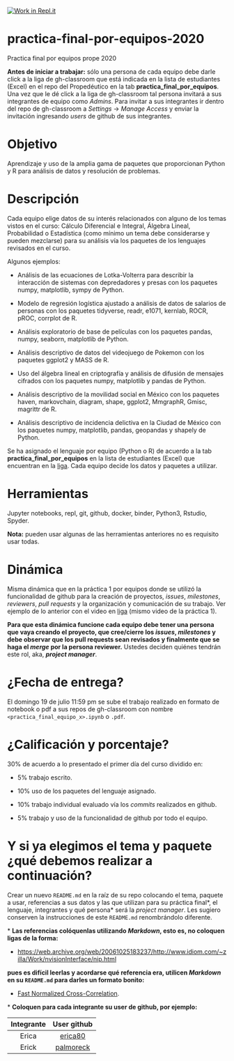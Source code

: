 [![Work in Repl.it](https://classroom.github.com/assets/work-in-replit-14baed9a392b3a25080506f3b7b6d57f295ec2978f6f33ec97e36a161684cbe9.svg)](https://classroom.github.com/online_ide?assignment_repo_id=2907599&assignment_repo_type=AssignmentRepo)
# practica-final-por-equipos-2020

Practica final por equipos prope 2020 

**Antes de iniciar a trabajar:** sólo una persona de cada equipo debe darle click a la liga de gh-classroom que está indicada en la lista de estudiantes (Excel) en el repo del Propedéutico en la tab **practica_final_por_equipos**. Una vez que le dé click a la liga de gh-classroom tal persona invitará a sus integrantes de equipo como *Admins*. Para invitar a sus integrantes ir dentro del repo de gh-classroom a *Settings* -> *Manage Access* y enviar la invitación ingresando *users* de github de sus integrantes.


# Objetivo

Aprendizaje y uso de la amplia gama de paquetes que proporcionan Python y R para análisis de datos y resolución de problemas.

# Descripción

Cada equipo elige datos de su interés relacionados con alguno de los temas vistos en el curso: Cálculo Diferencial e Integral, Álgebra Lineal, Probabilidad o Estadística (como mínimo un tema debe considerarse y pueden mezclarse) para su análisis vía los paquetes de los lenguajes revisados en el curso.

Algunos ejemplos:

* Análisis de las ecuaciones de Lotka-Volterra para describir la interacción de sistemas con depredadores y presas con los paquetes numpy, matplotlib, sympy de Python.

* Modelo de regresión logística ajustado a análisis de datos de salarios de personas con los paquetes tidyverse, readr, e1071, kernlab, ROCR, pROC, corrplot de R.

* Análisis exploratorio de base de películas con los paquetes pandas, numpy, seaborn, matplotlib de Python.

* Análisis descriptivo de datos del videojuego de Pokemon con los paquetes ggplot2 y MASS de R.

* Uso del álgebra lineal en criptografía y análisis de difusión de mensajes cifrados con los paquetes numpy, matplotlib y pandas de Python.

* Análisis descriptivo de la movilidad social en México con los paquetes haven, markovchain, diagram, shape, ggplot2, MmgraphR, Gmisc, magrittr de R.

* Análisis descriptivo de incidencia delictiva en la Ciudad de México con los paquetes numpy, matplotlib, pandas, geopandas y shapely de Python.



Se ha asignado el lenguaje por equipo (Python o R) de acuerdo a la tab **practica_final_por_equipos** en la lista de estudiantes (Excel) que encuentran en la [liga](https://drive.google.com/file/d/1dK9snUjbs-ki0M62tAswkyp5_efOXQiX/view?usp=sharing). Cada equipo decide los datos y paquetes a utilizar.

# Herramientas

Jupyter notebooks, repl, git, github, docker, binder, Python3, Rstudio, Spyder.

**Nota:** pueden usar algunas de las herramientas anteriores no es requisito usar todas.

# Dinámica

Misma dinámica que en la práctica 1 por equipos donde se utilizó la funcionalidad de github para la creación de proyectos, *issues*, *milestones*, *reviewers*, *pull requests* y la organización y comunicación de su trabajo. Ver ejemplo de lo anterior con el video en [liga](https://youtu.be/z4Xpif7HI04) (mismo video de la práctica 1).

**Para que esta dinámica funcione cada equipo debe tener una persona que vaya creando el proyecto, que cree/cierre los *issues*, *milestones* y debe observar que los pull requests sean revisados y finalmente que se haga el *merge* por la persona reviewer.** Ustedes deciden quiénes tendrán este rol, aka, ***project manager***. 

# ¿Fecha de entrega?

El domingo 19 de julio 11:59 pm se sube el trabajo realizado en formato de notebook o pdf a sus repos de gh-classroom con nombre `<practica_final_equipo_x>.ipynb` o `.pdf`.


# ¿Calificación y porcentaje?

30% de acuerdo a lo presentado el primer día del curso dividido en:

* 5% trabajo escrito.

* 10% uso de los paquetes del lenguaje asignado.

* 10% trabajo individual evaluado vía los *commits* realizados en github.

* 5% trabajo y uso de la funcionalidad de github por todo el equipo.


# Y si ya elegimos el tema y paquete ¿qué debemos realizar a continuación?

Crear un nuevo `README.md` en la raíz de su repo colocando el tema, paquete a usar, referencias a sus datos y las que utilizan para su práctica final\*, el lenguaje, integrantes y qué persona\* será la *project manager*. Les sugiero conserven la instrucciones de este `README.md` renombrándolo diferente.

\* **Las referencias colóquenlas utilizando *Markdown*, esto es, no coloquen ligas de la forma:**

* https://web.archive.org/web/20061025183237/http://www.idiom.com/~zilla/Work/nvisionInterface/nip.html

**pues es difícil leerlas y acordarse qué referencia era, utilicen *Markdown* en su `README.md` para darles un formato bonito:**

  * [Fast Normalized Cross-Correlation](https://web.archive.org/web/20061025183237/http://www.idiom.com/~zilla/Work/nvisionInterface/nip.html).
  
\* **Coloquen para cada integrante su user de github, por ejemplo:**

|Integrante|User github|
|:--:|:--:|
|Erica|[erica80]()|
|Erick|[palmoreck](https://github.com/palmoreck)|


